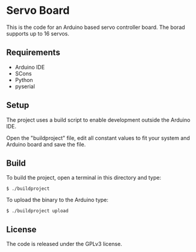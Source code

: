 # Servo Board

This is the code for an Arduino based servo controller board. The borad supports up to 16 servos.


## Requirements

- Arduino IDE
- SCons
- Python
- pyserial


## Setup

The project uses a build script to enable development outside the Arduino IDE.

Open the "buildproject" file, edit all constant values to fit your system and Arduino board and
save the file.


## Build

To build the project, open a terminal in this directory and type:

	$ ./buildproject

To upload the binary to the Arduino type:

	$ ./buildproject upload

## License

The code is released under the GPLv3 license.
